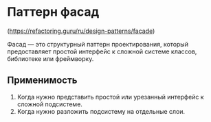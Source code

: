 # Паттерн фасад
(https://refactoring.guru/ru/design-patterns/facade)

Фасад — это структурный паттерн проектирования, который предоставляет простой интерфейс к сложной системе классов, библиотеке или фреймворку.

## Применимость
1. Когда нужно представить простой или урезанный интерфейс к сложной подсистеме.
2. Когда нужно разложить подсистему на отдельные слои.